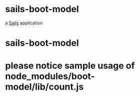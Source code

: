 # sails-boot-model

a [Sails](http://sailsjs.org) application
# sails-boot-model

# please notice sample usage of node_modules/boot-model/lib/count.js
